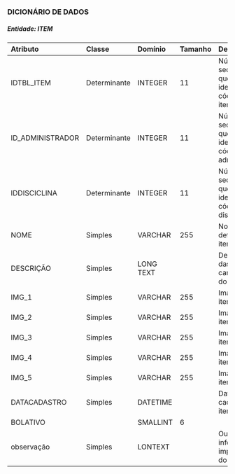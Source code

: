 ###  	 	DICIONÁRIO DE DADOS 

##### Entidade: **ITEM**

| Atributo | Classe | Domínio | Tamanho | Descrição |
| :--- | :--- | :--- | :--- | :--- |
| IDTBL\_ITEM | Determinante | INTEGER | 11 | Número sequencial que identificará o código do item |
| ID\_ADMINISTRADOR | Determinante | INTEGER | 11 | Número sequencial que identificará o código do administrador |
| IDDISCICLINA | Determinante | INTEGER | 11 | Número sequencial que identificará o código da disciplina |
| NOME | Simples | VARCHAR | 255 | Nome de definição do item |
| DESCRIÇÃO | Simples | LONG TEXT |   | Detalhamento das características do item |
| IMG\_1 | Simples | VARCHAR | 255 | Imagem 1 do item |
| IMG\_2 | Simples | VARCHAR | 255 | Imagem 2 do item |
| IMG\_3 | Simples | VARCHAR | 255 | Imagem 3 do item |
| IMG\_4 | Simples | VARCHAR | 255 | Imagem 4 do item |
| IMG\_5 | Simples | VARCHAR | 255 | Imagem 5 do item |
| DATACADASTRO | Simples | DATETIME |   | Data do cadastro do item |
| BOLATIVO |   | SMALLINT | 6 |   |
| observação | Simples | LONTEXT |   | Outras informações importantes do item |

  


